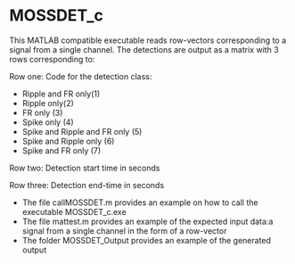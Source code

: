 # MOSSDET_c

This MATLAB compatible executable reads row-vectors corresponding to a signal from a single channel. The detections are output as a matrix with 3 rows corresponding to:

Row one: Code for the detection class:
- Ripple and FR only(1)
- Ripple only(2)
- FR only (3)
- Spike only (4)
- Spike and Ripple and FR only (5)
- Spike and Ripple only (6)
- Spike and FR only (7)

Row two:  Detection start time in seconds

Row three: Detection end-time in seconds


- The file callMOSSDET.m provides an example on how to call the executable MOSSDET_c.exe
- The file mattest.m provides an example of the expected input data:a signal from a single channel in the form of a row-vector
- The folder MOSSDET_Output provides an example of the generated output
